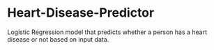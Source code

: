 # Heart-Disease-Predictor
Logistic Regression model that predicts whether a person has a heart disease or not based on input data.
